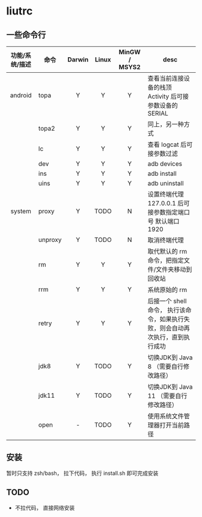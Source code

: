 # liutrc

## 一些命令行

| 功能/系统/描述 | 命令 | Darwin | Linux | MinGW / MSYS2 | desc |
| :---: | --- | :---: | :---: | :---: | --- |
| android | topa | Y | Y | Y | 查看当前连接设备的栈顶 Activity 后可接参数设备的 SERIAL |
|  | topa2 | Y | Y | Y | 同上，另一种方式 |
|  | lc | Y | Y | Y | 查看 logcat 后可接参数过滤 |
|  | dev | Y | Y | Y | adb devices |
|  | ins | Y | Y | Y | adb install |
|  | uins | Y | Y | Y | adb uninstall |
| system | proxy | Y | TODO | N | 设置终端代理 127.0.0.1 后可接参数指定端口号 默认端口 1920 |
|  | unproxy | Y | TODO | N | 取消终端代理 |
|  | rm | Y | Y | Y | 取代默认的 rm 命令，把指定文件/文件夹移动到回收站 |
|  | rrm | Y | Y | Y | 系统原始的 rm |
|  | retry | Y | Y | Y | 后接一个 shell 命令， 执行该命令，如果执行失败，则会自动再次执行，直到执行成功 |
|  | jdk8 | Y | TODO | Y | 切换JDK到 Java 8 （需要自行修改路径） |
|  | jdk11 | Y | TODO | Y | 切换JDK到 Java 11 （需要自行修改路径） |
|  | open | - | TODO | Y | 使用系统文件管理器打开当前路径 |

## 安装

暂时只支持 zsh/bash， 拉下代码， 执行 install.sh 即可完成安装

## TODO

- 不拉代码， 直接网络安装
